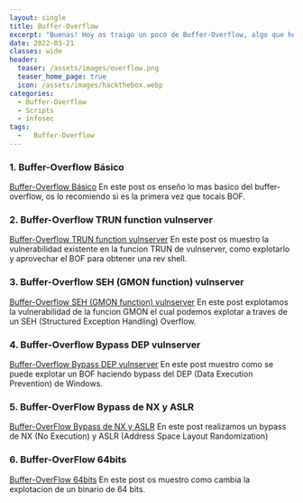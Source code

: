```yaml
---
layout: single
title: Buffer-Overflow
excerpt: "Buenas! Hoy os traigo un poco de Buffer-Overflow, algo que he estado tocando un poco ultimamente y me gustaria compartir con vosotros, espero que os sirva y os guste!"
date: 2022-03-21
classes: wide
header:
  teaser: /assets/images/overflow.png
  teaser_home_page: true
  icon: /assets/images/hackthebox.webp
categories:
  - Buffer-Overflow
  - Scripts
  - infosec
tags:
  -   Buffer-Overflow
---
```


### 1. Buffer-Overflow Básico
[Buffer-Overflow Básico](https://h4ckbl0g.github.io/Buffer-Overflow-basico/#)
En este post os enseño lo mas basico del buffer-overflow, os lo recomiendo si es la primera vez que tocais BOF.
### 2. Buffer-Overflow TRUN function vulnserver
[Buffer-Overflow TRUN function vulnserver](https://h4ckbl0g.github.io/Buffer-Overflow-trun/#)
En este post os muestro la vulnerabilidad existente en la funcion TRUN de vulnserver, como explotarlo y aprovechar el BOF para obtener una rev shell.
### 3. Buffer-Overflow SEH (GMON function) vulnserver
[Buffer-Overflow SEH (GMON function) vulnserver](https://h4ckbl0g.github.io/Buffer-Overflow-seh/#)
En este post explotamos la vulnerabilidad de la funcion GMON el cual podemos explotar a traves de un SEH (Structured Exception Handling) Overflow.
### 4. Buffer-Overflow Bypass DEP vulnserver
[Buffer-Overflow Bypass DEP vulnserver](https://h4ckbl0g.github.io/Buffer-Overflow-byp-dep/#)
En este post muestro como se puede explotar un BOF haciendo bypass del DEP (Data Execution Prevention) de Windows.
### 5. Buffer-OverFlow Bypass de NX y ASLR
[Buffer-OverFlow Bypass de NX y ASLR](https://h4ckbl0g.github.io/Buffer-Overflow-byp-nx-aslr/#)
En este post realizamos un bypass de NX (No Execution) y ASLR (Address Space Layout Randomization)
### 6. Buffer-OverFlow 64bits
[Buffer-OverFlow 64bits](https://h4ckbl0g.github.io/Buffer-Overflow-64bits/#)
En este post os muestro como cambia la explotacion de un binario de 64 bits.